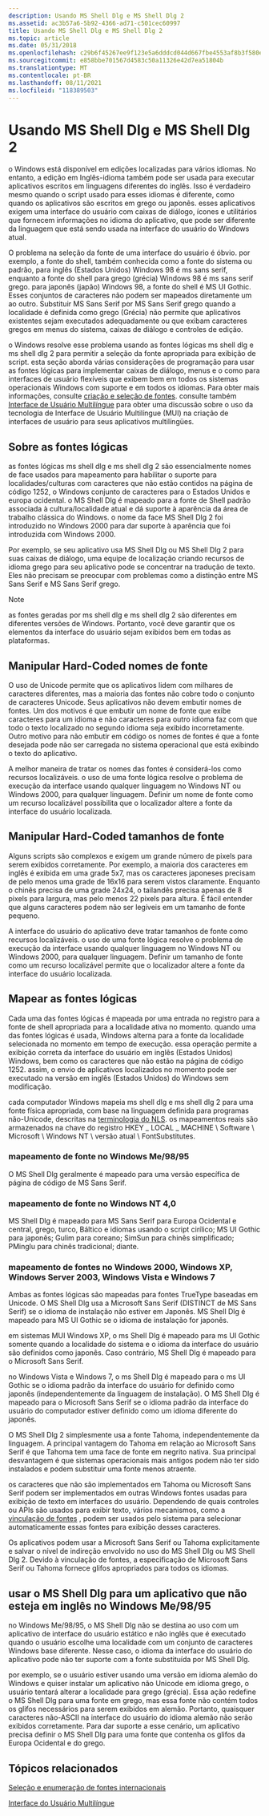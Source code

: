```yaml
---
description: Usando MS Shell Dlg e MS Shell Dlg 2
ms.assetid: ac3b57a6-5b92-4366-ad71-c501cec60997
title: Usando MS Shell Dlg e MS Shell Dlg 2
ms.topic: article
ms.date: 05/31/2018
ms.openlocfilehash: c29b6f45267ee9f123e5a6dddcd044d667fbe4553af8b3f580edd633b2293ef2
ms.sourcegitcommit: e858bbe701567d4583c50a11326e42d7ea51804b
ms.translationtype: MT
ms.contentlocale: pt-BR
ms.lasthandoff: 08/11/2021
ms.locfileid: "118389503"
---
```

# <a name="using-ms-shell-dlg-and-ms-shell-dlg-2"></a>Usando MS Shell Dlg e MS Shell Dlg 2

o Windows está disponível em edições localizadas para vários idiomas. No entanto, a edição em Inglês-idioma também pode ser usada para executar aplicativos escritos em linguagens diferentes do inglês. Isso é verdadeiro mesmo quando o script usado para esses idiomas é diferente, como quando os aplicativos são escritos em grego ou japonês. esses aplicativos exigem uma interface do usuário com caixas de diálogo, ícones e utilitários que fornecem informações no idioma do aplicativo, que pode ser diferente da linguagem que está sendo usada na interface do usuário do Windows atual.

O problema na seleção da fonte de uma interface do usuário é óbvio. por exemplo, a fonte do shell, também conhecida como a fonte do sistema ou padrão, para inglês (Estados Unidos) Windows 98 é ms sans serif, enquanto a fonte do shell para grego (grécia) Windows 98 é ms sans serif grego. para japonês (japão) Windows 98, a fonte do shell é MS UI Gothic. Esses conjuntos de caracteres não podem ser mapeados diretamente um ao outro. Substituir MS Sans Serif por MS Sans Serif grego quando a localidade é definida como grego (Grécia) não permite que aplicativos existentes sejam executados adequadamente ou que exibam caracteres gregos em menus do sistema, caixas de diálogo e controles de edição.

o Windows resolve esse problema usando as fontes lógicas ms shell dlg e ms shell dlg 2 para permitir a seleção da fonte apropriada para exibição de script. esta seção aborda várias considerações de programação para usar as fontes lógicas para implementar caixas de diálogo, menus e o como para interfaces de usuário flexíveis que exibem bem em todos os sistemas operacionais Windows com suporte e em todos os idiomas. Para obter mais informações, consulte [criação e seleção de fontes](../gdi/font-creation-and-selection.md). consulte também [Interface de Usuário Multilíngue](multilingual-user-interface.md) para obter uma discussão sobre o uso da tecnologia de Interface de Usuário Multilíngue (MUI) na criação de interfaces de usuário para seus aplicativos multilíngües.

## <a name="about-the-logical-fonts"></a>Sobre as fontes lógicas

as fontes lógicas ms shell dlg e ms shell dlg 2 são essencialmente nomes de face usados para mapeamento para habilitar o suporte para localidades/culturas com caracteres que não estão contidos na página de código 1252, o Windows conjunto de caracteres para o Estados Unidos e europa ocidental. o MS Shell Dlg é mapeado para a fonte de Shell padrão associada à cultura/localidade atual e dá suporte à aparência da área de trabalho clássica do Windows. o nome da face MS Shell Dlg 2 foi introduzido no Windows 2000 para dar suporte à aparência que foi introduzida com Windows 2000.

Por exemplo, se seu aplicativo usa MS Shell Dlg ou MS Shell Dlg 2 para suas caixas de diálogo, uma equipe de localização criando recursos de idioma grego para seu aplicativo pode se concentrar na tradução de texto. Eles não precisam se preocupar com problemas como a distinção entre MS Sans Serif e MS Sans Serif grego.

> [!Note]  
> as fontes geradas por ms shell dlg e ms shell dlg 2 são diferentes em diferentes versões de Windows. Portanto, você deve garantir que os elementos da interface do usuário sejam exibidos bem em todas as plataformas.

 

## <a name="handle-hard-coded-font-names"></a>Manipular Hard-Coded nomes de fonte

O uso de Unicode permite que os aplicativos lidem com milhares de caracteres diferentes, mas a maioria das fontes não cobre todo o conjunto de caracteres Unicode. Seus aplicativos não devem embutir nomes de fontes. Um dos motivos é que embutir um nome de fonte que exibe caracteres para um idioma e não caracteres para outro idioma faz com que todo o texto localizado no segundo idioma seja exibido incorretamente. Outro motivo para não embutir em código os nomes de fontes é que a fonte desejada pode não ser carregada no sistema operacional que está exibindo o texto do aplicativo.

A melhor maneira de tratar os nomes das fontes é considerá-los como recursos localizáveis. o uso de uma fonte lógica resolve o problema de execução da interface usando qualquer linguagem no Windows NT ou Windows 2000, para qualquer linguagem. Definir um nome de fonte como um recurso localizável possibilita que o localizador altere a fonte da interface do usuário localizada.

## <a name="handle-hard-coded-font-sizes"></a>Manipular Hard-Coded tamanhos de fonte

Alguns scripts são complexos e exigem um grande número de pixels para serem exibidos corretamente. Por exemplo, a maioria dos caracteres em inglês é exibida em uma grade 5x7, mas os caracteres japoneses precisam de pelo menos uma grade de 16x16 para serem vistos claramente. Enquanto o chinês precisa de uma grade 24x24, o tailandês precisa apenas de 8 pixels para largura, mas pelo menos 22 pixels para altura. É fácil entender que alguns caracteres podem não ser legíveis em um tamanho de fonte pequeno.

A interface do usuário do aplicativo deve tratar tamanhos de fonte como recursos localizáveis. o uso de uma fonte lógica resolve o problema de execução da interface usando qualquer linguagem no Windows NT ou Windows 2000, para qualquer linguagem. Definir um tamanho de fonte como um recurso localizável permite que o localizador altere a fonte da interface do usuário localizada.

## <a name="map-the-logical-fonts"></a>Mapear as fontes lógicas

Cada uma das fontes lógicas é mapeada por uma entrada no registro para a fonte de shell apropriada para a localidade ativa no momento. quando uma das fontes lógicas é usada, Windows alterna para a fonte da localidade selecionada no momento em tempo de execução. essa operação permite a exibição correta da interface do usuário em inglês (Estados Unidos) Windows, bem como os caracteres que não estão na página de código 1252. assim, o envio de aplicativos localizados no momento pode ser executado na versão em inglês (Estados Unidos) do Windows sem modificação.

cada computador Windows mapeia ms shell dlg e ms shell dlg 2 para uma fonte física apropriada, com base na linguagem definida para programas não-Unicode, descritas na [terminologia do NLS](nls-terminology.md). os mapeamentos reais são armazenados na chave do registro HKEY \_ LOCAL \_ MACHINE \\ Software \\ Microsoft \\ Windows NT \\ versão atual \\ FontSubstitutes.

### <a name="font-mapping-on-windows-me9895"></a>mapeamento de fonte no Windows Me/98/95

O MS Shell Dlg geralmente é mapeado para uma versão específica de página de código de MS Sans Serif.

### <a name="font-mapping-on-windows-nt-40"></a>mapeamento de fonte no Windows NT 4,0

MS Shell Dlg é mapeado para MS Sans Serif para Europa Ocidental e central, grego, turco, Báltico e idiomas usando o script cirílico; MS UI Gothic para japonês; Gulim para coreano; SimSun para chinês simplificado; PMinglu para chinês tradicional; diante.

### <a name="font-mapping-on-windows-2000-windows-xp-windows-server-2003-windows-vista-and-windows-7"></a>mapeamento de fontes no Windows 2000, Windows XP, Windows Server 2003, Windows Vista e Windows 7

Ambas as fontes lógicas são mapeadas para fontes TrueType baseadas em Unicode. O MS Shell Dlg usa a Microsoft Sans Serif (DISTINCT de MS Sans Serif) se o idioma de instalação não estiver em Japonês. MS Shell Dlg é mapeado para MS UI Gothic se o idioma de instalação for japonês.

em sistemas MUI Windows XP, o ms Shell Dlg é mapeado para ms UI Gothic somente quando a localidade do sistema e o idioma da interface do usuário são definidos como japonês. Caso contrário, MS Shell Dlg é mapeado para o Microsoft Sans Serif.

no Windows Vista e Windows 7, o ms Shell Dlg é mapeado para o ms UI Gothic se o idioma padrão da interface do usuário for definido como japonês (independentemente da linguagem de instalação). O MS Shell Dlg é mapeado para o Microsoft Sans Serif se o idioma padrão da interface do usuário do computador estiver definido como um idioma diferente do japonês.

O MS Shell Dlg 2 simplesmente usa a fonte Tahoma, independentemente da linguagem. A principal vantagem do Tahoma em relação ao Microsoft Sans Serif é que Tahoma tem uma face de fonte em negrito nativa. Sua principal desvantagem é que sistemas operacionais mais antigos podem não ter sido instalados e podem substituir uma fonte menos atraente.

os caracteres que não são implementados em Tahoma ou Microsoft Sans Serif podem ser implementados em outras Windows fontes usadas para exibição de texto em interfaces do usuário. Dependendo de quais controles ou APIs são usados para exibir texto, vários mecanismos, como a [vinculação de fontes](https://msdn.microsoft.com/globalization/mt662331) , podem ser usados pelo sistema para selecionar automaticamente essas fontes para exibição desses caracteres.

Os aplicativos podem usar a Microsoft Sans Serif ou Tahoma explicitamente e salvar o nível de indireção envolvido no uso do MS Shell Dlg ou MS Shell Dlg 2. Devido à vinculação de fontes, a especificação de Microsoft Sans Serif ou Tahoma fornece glifos apropriados para todos os idiomas.

## <a name="use-ms-shell-dlg-for-a-non-english-application-on-windows-me9895"></a>usar o MS Shell Dlg para um aplicativo que não esteja em inglês no Windows Me/98/95

no Windows Me/98/95, o MS Shell Dlg não se destina ao uso com um aplicativo de interface do usuário estático e não inglês que é executado quando o usuário escolhe uma localidade com um conjunto de caracteres Windows base diferente. Nesse caso, o idioma da interface do usuário do aplicativo pode não ter suporte com a fonte substituída por MS Shell Dlg.

por exemplo, se o usuário estiver usando uma versão em idioma alemão do Windows e quiser instalar um aplicativo não Unicode em idioma grego, o usuário tentará alterar a localidade para grego (grécia). Essa ação redefine o MS Shell Dlg para uma fonte em grego, mas essa fonte não contém todos os glifos necessários para serem exibidos em alemão. Portanto, quaisquer caracteres não-ASCII na interface do usuário do idioma alemão não serão exibidos corretamente. Para dar suporte a esse cenário, um aplicativo precisa definir o MS Shell Dlg para uma fonte que contenha os glifos da Europa Ocidental e do grego.

## <a name="related-topics"></a>Tópicos relacionados

<dl> <dt>

[Seleção e enumeração de fontes internacionais](using-international-fonts-and-text.md)
</dt> <dt>

[Interface do Usuário Multilíngue](multilingual-user-interface.md)
</dt> </dl>

 

 
